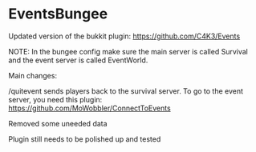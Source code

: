 EventsBungee
=====
Updated version of the bukkit plugin: https://github.com/C4K3/Events

NOTE: In the bungee config make sure the main server is called Survival and the event server is called EventWorld.

Main changes:

/quitevent sends players back to the survival server. To go to the event server, you need this plugin: https://github.com/MoWobbler/ConnectToEvents

Removed some uneeded data

Plugin still needs to be polished up and tested
